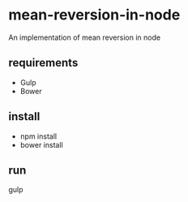 # mean-reversion-in-node
An implementation of mean reversion in node

## requirements
- Gulp
- Bower

## install

- npm install
- bower install

## run

gulp

